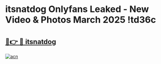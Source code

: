 # itsnatdog Onlyfans Leaked - New Video & Photos March 2025 !td36c

# <h2><a href="https://i4c2y5.iuczelnia.edu.pl?title=itsnatdog&ref=td36c">🔗👉 🔴 itsnatdog</a></h2>

[![acn](https://github.com/user-attachments/assets/0f9c940e-d8b0-45ae-aac7-cd30a18b3e1c)](https://i4c2y5.iuczelnia.edu.pl?title=itsnatdog&ref=td36c)

